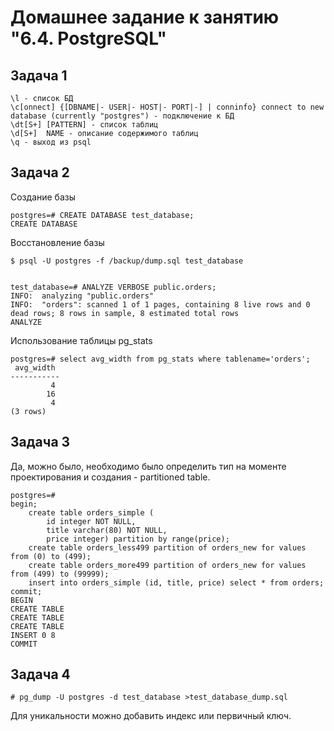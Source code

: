 # Домашнее задание к занятию "6.4. PostgreSQL"


## Задача 1

    \l - список БД
    \c[onnect] {[DBNAME|- USER|- HOST|- PORT|-] | conninfo} connect to new database (currently "postgres") - подключение к БД
    \dt[S+] [PATTERN] - список таблиц
    \d[S+]  NAME - описание содержимого таблиц
    \q - выход из psql

## Задача 2

Создание базы

    postgres=# CREATE DATABASE test_database;
    CREATE DATABASE

Восстановление базы

    $ psql -U postgres -f /backup/dump.sql test_database


    test_database=# ANALYZE VERBOSE public.orders;
    INFO:  analyzing "public.orders"
    INFO:  "orders": scanned 1 of 1 pages, containing 8 live rows and 0 dead rows; 8 rows in sample, 8 estimated total rows
    ANALYZE

Использование таблицы pg_stats

    postgres=# select avg_width from pg_stats where tablename='orders';
     avg_width 
    -----------
             4
            16
             4
    (3 rows)

## Задача 3

Да, можно было, необходимо было определить тип на моменте проектирования и создания - partitioned table.

    postgres=# 
    begin;
        create table orders_simple (
            id integer NOT NULL,
            title varchar(80) NOT NULL,
            price integer) partition by range(price);
        create table orders_less499 partition of orders_new for values from (0) to (499);
        create table orders_more499 partition of orders_new for values from (499) to (99999);
        insert into orders_simple (id, title, price) select * from orders;
    commit;
    BEGIN
    CREATE TABLE
    CREATE TABLE
    CREATE TABLE
    INSERT 0 8
    COMMIT

## Задача 4

    # pg_dump -U postgres -d test_database >test_database_dump.sql

Для уникальности можно добавить индекс или первичный ключ.
